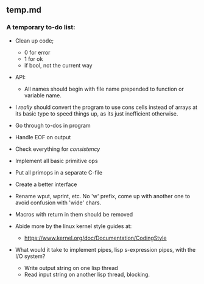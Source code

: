 ## temp.md

### A temporary to-do list:

* Clean up code;
  - 0 for error
  - 1 for ok
  - if bool, not the current way

* API:
  - All names should begin with file name prepended to function
  or variable name.

* I *really* should convert the program to use cons cells instead
  of arrays at its basic type to speed things up, as its just inefficient
  otherwise.
* Go through to-dos in program
* Handle EOF on output
* Check everything for *consistency*
* Implement all basic primitive ops
* Put all primops in a separate C-file
* Create a better interface
* Rename wput, wprint, etc. No 'w' prefix, come up with another one
  to avoid confusion with 'wide' chars.
* Macros with return in them should be removed
* Abide more by the linux kernel style guides at:
  - <https://www.kernel.org/doc/Documentation/CodingStyle>

* What would it take to implement pipes, lisp s-expression pipes, with the
  I/O system?
  - Write output string on one lisp thread
  - Read input string on another lisp thread, blocking.
